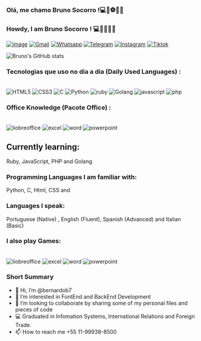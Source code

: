 
### Olá, me chamo Bruno Socorro !💻🚀⚽🇧🇷
### Howdy, I am Bruno Socorro ! 💻🚀🏈🇧🇷
[![image](https://img.shields.io/badge/website-000000?style=for-the-badge&logo=About.me&logoColor=white)](https://www.empre-renda.com/englishinacup)
[![Gmail](https://img.shields.io/badge/Gmail-D14836?style=for-the-badge&logo=gmail&logoColor=white)]()
[![Whatsapp](https://img.shields.io/badge/WhatsApp-25D366?style=for-the-badge&logo=whatsapp&logoColor=white)](https://linkwhats.app/57ed81)
[![Telegram](https://img.shields.io/badge/Telegram-2CA5E0?style=for-the-badge&logo=telegram&logoColor=white)]()
[![Instagram](https://img.shields.io/badge/Instagram-E4405F?style=for-the-badge&logo=instagram&logoColor=white)]()
[![Tiktok](https://img.shields.io/badge/TikTok-000000?style=for-the-badge&logo=tiktok&logoColor=white)]()</p>

![Bruno's GitHub stats](https://github-readme-stats.vercel.app/api?username=bernardob7&show_icons=true&theme=dark)
</p>

### Tecnologias que uso no dia a dia (Daily Used Languages) :
<div style="display: inline_block"></br>
  <img align="center" alt="HTML5" src="https://img.shields.io/badge/HTML5-E34F26?style=for-the-badge&logo=html5&logoColor=white" />
  <img align="center" alt="CSS3" src="https://img.shields.io/badge/CSS3-1572B6?style=for-the-badge&logo=css3&logoColor=white" />
  <img align="center" alt="C" src="https://img.shields.io/badge/C-00599C?style=for-the-badge&logo=c&logoColor=white" />
  <img align="center" alt="Python" src="https://img.shields.io/badge/Python-FFD43B?style=for-the-badge&logo=python&logoColor=blue" />
  <img align="center" alt="ruby" src="https://img.shields.io/badge/Ruby-CC342D?style=for-the-badge&logo=ruby&logoColor=white" />
  <img align="center" alt="Golang" src="https://img.shields.io/badge/Go-00ADD8?style=for-the-badge&logo=go&logoColor=white" />
  <img align="center" alt="javascript" src="https://img.shields.io/badge/JavaScript-323330?style=for-the-badge&logo=javascript&logoColor=F7DF1E" />
  <img align="center" alt="php" src="https://img.shields.io/badge/PHP-777BB4?style=for-the-badge&logo=php&logoColor=white" />
</div>
</p>

### Office Knowledge (Pacote Office) :
<div style="display: inline_block"></br>
  <img align="center" alt="liobreoffice" src=https://img.shields.io/badge/LibreOffice-18A303?style=for-the-badge&logo=LibreOffice&logoColor=white" />
  <img align="center" alt="excel" src="https://img.shields.io/badge/Microsoft_Excel-217346?style=for-the-badge&logo=microsoft-excel&logoColor=white" />
  <img align="center" alt="word" src="https://img.shields.io/badge/Microsoft_Word-2B579A?style=for-the-badge&logo=microsoft-word&logoColor=white" />
  <img align="center" alt="powerpoint" src="https://img.shields.io/badge/Microsoft_PowerPoint-B7472A?style=for-the-badge&logo=microsoft-powerpoint&logoColor=white" />
  
</div>


</p> 

## Currently learning:
 Ruby, JavaScript, PHP and Golang
</p>

### Programming Languages I am familiar with:
 Python, C, Html, CSS and 
</p>

### Languages I speak:
Portuguese (Native) , English (Fluent), Spanish (Advanced) and Italian (Basic)

### I also play Games:

<div style="display: inline_block"></br>
  <img align="center" alt="liobreoffice" src=https://img.shields.io/badge/LibreOffice-18A303?style=for-the-badge&logo=LibreOffice&logoColor=white" />
  <img align="center" alt="excel" src="https://img.shields.io/badge/Microsoft_Excel-217346?style=for-the-badge&logo=microsoft-excel&logoColor=white" />
  <img align="center" alt="word" src="https://img.shields.io/badge/Microsoft_Word-2B579A?style=for-the-badge&logo=microsoft-word&logoColor=white" />
  <img align="center" alt="powerpoint" src="https://img.shields.io/badge/Microsoft_PowerPoint-B7472A?style=for-the-badge&logo=microsoft-powerpoint&logoColor=white" />
  
</div>
</p>


### Short Summary
- 👋 Hi, I’m @bernardob7
- 👀 I’m interested in FontEnd and BackEnd Development
- 💞️ I’m looking to collaborate by sharing some of my personal files and pieces of code
- 💻 Graduated in Infomation Systems, International Relations and Foreign Trade.
- 📫 How to reach me +55 11-99938-8500

